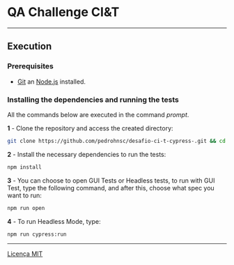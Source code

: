 # QA Challenge CI&T

---

## Execution

### Prerequisites

- [Git](https://git-scm.com/download/) an [Node.js](https://nodejs.org/en/download/) installed.

### Installing the dependencies and running the tests

All the commands below are executed in the command _prompt_.

**1** - Clone the repository and access the created directory:

```sh
git clone https://github.com/pedrohnsc/desafio-ci-t-cypress-.git && cd desafio-ci-t-cypress
```

**2** - Install the necessary dependencies to run the tests:

```sh
npm install
```

**3** - You can choose to open GUI Tests or Headless tests, to run with GUI Test, type the following command, and after this, choose what spec you want to run:

```sh
npm run open
```

**4** - To run Headless Mode, type:

```sh
npm run cypress:run
```
---
[Licença MIT](/LICENSE)
